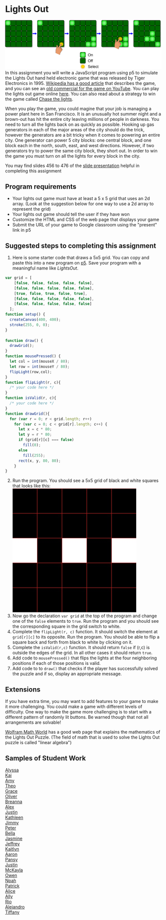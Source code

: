 Lights Out
==========
![](2880px-LightsOutIllustration.svg.png)   
In this assignment you will write a JavaScript program using p5 to simulate the Lights Out hand held electronic game that was released by Tiger Electronics in 1995. [Wikipedia has a good article](https://en.wikipedia.org/wiki/Lights_Out_(game)) that describes the game, and you can see an [old commercial for the game on YouTube](https://www.youtube.com/watch?v=pj0lVmhkx7M). You can play the lights out game online [here](https://daattali.com/shiny/lightsout/). You can also read about a strategy to win the game called [Chase the lights](https://help.gnome.org/users/lightsoff/stable/strategy.html.en).

When you play the game, you could magine that your job is managing a power plant here in San Francisco. It is an unusually hot summer night and a brown-out has hit the entire city leaving millions of people in darkness. You need to turn all the lights back on as quickly as possible. Hooking up gas generators in each of the major areas of the city should do the trick, however the generators are a bit tricky when it comes to powering an entire city. One generator can power 5 city blocks: one central block, and one block each in the north, south, east, and west directions. However, if two generators try to power the same city block, they short out. In order to win the game you must turn on all the lights for every block in the city.

You may find slides 456 to 476 of the [slide presentation](https://docs.google.com/presentation/d/1fm_Di0qR4HpRWTf8tJtcW3u5by3OrilfXIPZ517K1js/edit?usp=sharing) helpful in completing this assignment

Program requirements
--------------------
* Your lights out game must have at least a 5 x 5 grid that uses an 2d array. (Look at the suggestion below for one way to use a 2d array to represent the grid) 
* Your lights out game should tell the user if they have won
* Customize the HTML and CSS of the web page that displays your game  
* Submit the URL of your game to Google classroom using the "present" link in p5

Suggested steps to completing this assignment
-----------
1. Here is some starter code that draws a 5x5 grid. You can copy and paste this into a new program on [p5](https://editor.p5js.org/). Save your program with a meaningful name like *LightsOut*.
```javascript
var grid = [
    [false, false, false, false, false],
    [false, false, false, false, false],
    [true, false, true, false, true],
    [false, false, false, false, false],
    [false, false, false, false, false]
  ];
function setup() {
  createCanvas(400, 400);
  stroke(255, 0, 0);
}

function draw() {
  drawGrid();
}
function mousePressed() {
  let col = int(mouseX / 80);
  let row = int(mouseY / 80);
  flipLight(row,col);
}
function flipLight(r, c){
  /* your code here */
}
function isValid(r, c){
  /* your code here */
}
function drawGrid(){
  for (var r = 0; r < grid.length; r++)
    for (var c = 0; c < grid[r].length; c++) {
      let x = c * 80;
      let y = r * 80;
      if (grid[r][c] === false) 
        fill(0);
      else 
        fill(255);
      rect(x, y, 80, 80);
    }
}
```
2. Run the program. You should see a 5x5 grid of black and white squares that looks like this: ![](LightsOut.jpg)
3. Now go the declaration `var grid` at the top of the program and change one of the `false` elements to `true`. Run the program and you should see the corresponding square in the grid switch to white.
4. Complete the `flipLight(r, c)` function. It should switch the element at `grid[r][c]` to its opposite. Run the program. You should be able to flip a square back and forth from black to white by clicking on it.
5. Complete the `isValid(r,c)` function. It should return `false` if (r,c) is outside the edges of the grid. In all other cases it should return `true`.
6. Add code to `mousePressed()` that flips the lights at the four neighboring positions if each of those positions is valid.
7. Add code to to `draw()` that checks if the player has successfully solved the puzzle and if so, display an appropriate message.

Extensions
-----------
If you have extra time, you may want to add features to your game to make it more challenging. You could make a game with different levels of difficulty. One way to make the game more challenging is to start with a different pattern of randomly lit buttons. Be warned though that not all arrangements are solvable!

[Wolfram Math World](https://mathworld.wolfram.com/LightsOutPuzzle.html) has a good web page that explains the mathematics of the Lights Out Puzzle. (The field of math that is used to solve the Lights Out puzzle is called "linear algebra")

Samples of Student Work
-----------------------
[Alyssa](https://editor.p5js.org/almagtoto-diaz/full/bNR1wJ0-e)   
[Kai](https://editor.p5js.org/kali13/full/kXjj8xibg)   
[Amy](https://editor.p5js.org/amhuang4/full/MbWsTG8zo)   
[Theo](https://editor.p5js.org/thruefli/full/vC3-EfKhQ)   
[Grace](https://editor.p5js.org/grhuang/full/BTE-_sZgL)   
[Oliver](https://editor.p5js.org/Oliver312/full/FSB3YT50v)   
[Breanna](https://editor.p5js.org/brlew1/full/-rqmpAKvN)   
[Alex](https://editor.p5js.org/alohlenschlager/full/yn4VwM5p2)   
[Justin](https://editor.p5js.org/Daqk1/full/eXplalUSS)   
[Kathleen](https://editor.p5js.org/kaban/full/vOZ497WNG)   
[Jimmy](https://editor.p5js.org/jichen8/full/SuxSQmka2)   
[Peter](https://preview.p5js.org/n_ll/present/JIZKXaOQR)   
[Bella](https://preview.p5js.org/bejayanti/present/DGYk-qYD8)   
[Jasmine](https://preview.p5js.org/jaguan4/present/wGQ8hlQRI)    
[Jeffrey](https://preview.p5js.org/JeffreyLin/present/wyIDhqXzE)   
[Kaitlyn](https://preview.p5js.org/kaluu/present/aAjMEwWzd)   
[Aaron](https://editor.p5js.org/aahill1/full/BsCq60Ofi)   
[Pansy](https://editor.p5js.org/pakuang/full/gG_RvGBV7)   
[Justin](https://editor.p5js.org/justinlin8/full/yw6urbDph)   
[McKayla](https://editor.p5js.org/mcma/full/WGRMt1K1C)   
[Owen](https://editor.p5js.org/owsheetz/full/CIIQMoaJ7)   
[Npah](https://editor.p5js.org/BiZaark/full/CR1BBjK0n)   
[Patrick](https://editor.p5js.org/payao/full/jldmpZdIi)   
[Alice](https://editor.p5js.org/alliang/full/vPpJexQgI)   
[Ally](https://editor.p5js.org/alzhao/full/Wb3-e43DT)   
[Rio](https://editor.p5js.org/rihaile/full/5oPvWZOV5)   
[Alejandro](https://editor.p5js.org/alaguilar5/full/h-sHJvekg)   
[Tiffany](https://editor.p5js.org/ticaballero/full/nZygA70Hp)   



